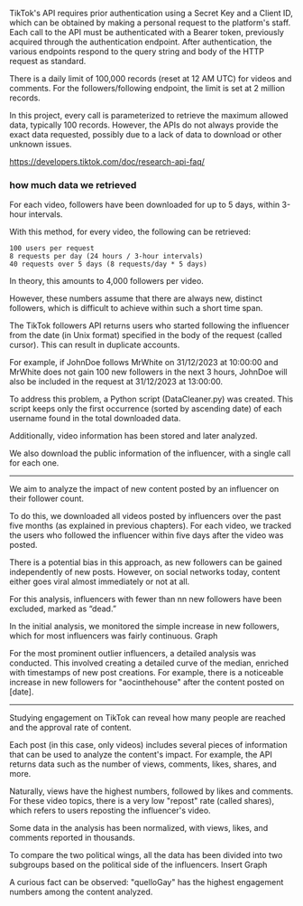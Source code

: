 TikTok's API requires prior authentication using a Secret Key and a Client ID, which can be obtained by making a personal request to the platform's staff. Each call to the API must be authenticated with a Bearer token, previously acquired through the authentication endpoint. After authentication, the various endpoints respond to the query string and body of the HTTP request as standard.

There is a daily limit of 100,000 records (reset at 12 AM UTC) for videos and comments. For the followers/following endpoint, the limit is set at 2 million records.

In this project, every call is parameterized to retrieve the maximum allowed data, typically 100 records. However, the APIs do not always provide the exact data requested, possibly due to a lack of data to download or other unknown issues.

https://developers.tiktok.com/doc/research-api-faq/




### how much data we retrieved

For each video, followers have been downloaded for up to 5 days, within 3-hour intervals.

With this method, for every video, the following can be retrieved:

    100 users per request
    8 requests per day (24 hours / 3-hour intervals)
    40 requests over 5 days (8 requests/day * 5 days)

In theory, this amounts to 4,000 followers per video.

However, these numbers assume that there are always new, distinct followers, which is difficult to achieve within such a short time span.

The TikTok followers API returns users who started following the influencer from the date (in Unix format) specified in the body of the request (called cursor). This can result in duplicate accounts.

For example, if JohnDoe follows MrWhite on 31/12/2023 at 10:00:00 and MrWhite does not gain 100 new followers in the next 3 hours, JohnDoe will also be included in the request at 31/12/2023 at 13:00:00.

To address this problem, a Python script (DataCleaner.py) was created. This script keeps only the first occurrence (sorted by ascending date) of each username found in the total downloaded data.

Additionally, video information has been stored and later analyzed.

We also download the public information of the influencer, with a single call for each one.



------



We aim to analyze the impact of new content posted by an influencer on their follower count.

To do this, we downloaded all videos posted by influencers over the past five months (as explained in previous chapters). For each video, we tracked the users who followed the influencer within five days after the video was posted.

There is a potential bias in this approach, as new followers can be gained independently of new posts. However, on social networks today, content either goes viral almost immediately or not at all.

For this analysis, influencers with fewer than nn new followers have been excluded, marked as “dead.”

In the initial analysis, we monitored the simple increase in new followers, which for most influencers was fairly continuous.
Graph

For the most prominent outlier influencers, a detailed analysis was conducted. This involved creating a detailed curve of the median, enriched with timestamps of new post creations. For example, there is a noticeable increase in new followers for "aocinthehouse" after the content posted on [date].

----------------

Studying engagement on TikTok can reveal how many people are reached and the approval rate of content.

Each post (in this case, only videos) includes several pieces of information that can be used to analyze the content's impact. For example, the API returns data such as the number of views, comments, likes, shares, and more.

Naturally, views have the highest numbers, followed by likes and comments. For these video topics, there is a very low "repost" rate (called shares), which refers to users reposting the influencer's video.

Some data in the analysis has been normalized, with views, likes, and comments reported in thousands.

To compare the two political wings, all the data has been divided into two subgroups based on the political side of the influencers.
Insert Graph

A curious fact can be observed: "quelloGay" has the highest engagement numbers among the content analyzed.
